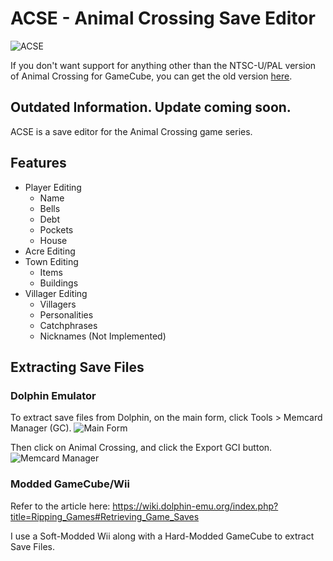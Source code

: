 # ACSE - Animal Crossing Save Editor
![ACSE](https://github.com/Cuyler36/ACSE/blob/master/Resources/ACSE_Logo_2.png)

If you don't want support for anything other than the NTSC-U/PAL version of Animal Crossing for GameCube, you can get the old version [here](https://github.com/Cuyler36/ACSE-OLD/releases/tag/0.4.5).
## Outdated Information. Update coming soon.

ACSE is a save editor for the Animal Crossing game series.

## Features
* Player Editing
	* Name
	* Bells
	* Debt
	* Pockets
	* House
* Acre Editing
* Town Editing
	* Items
	* Buildings
* Villager Editing
	* Villagers
	* Personalities
	* Catchphrases
	* Nicknames (Not Implemented)

## Extracting Save Files

### Dolphin Emulator
To extract save files from Dolphin, on the main form, click Tools > Memcard Manager (GC).
![Main Form](http://i.imgur.com/wH5OCQO.png)

Then click on Animal Crossing, and click the Export GCI button.
![Memcard Manager](http://i.imgur.com/t2GBonJ.png)

### Modded GameCube/Wii
Refer to the article here: https://wiki.dolphin-emu.org/index.php?title=Ripping_Games#Retrieving_Game_Saves

I use a Soft-Modded Wii along with a Hard-Modded GameCube to extract Save Files.